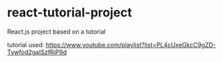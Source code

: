 # react-tutorial-project
React.js project based on a tutorial

tutorial used: https://www.youtube.com/playlist?list=PL4cUxeGkcC9gZD-Tvwfod2gaISzfRiP9d
